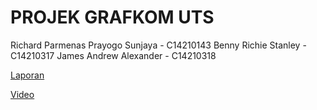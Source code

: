 # PROJEK GRAFKOM  UTS

Richard Parmenas Prayogo Sunjaya - C14210143
Benny Richie Stanley - C14210317
James Andrew Alexander - C14210318

[Laporan](https://docs.google.com/document/d/1WTP5wPhdu29oGEckY5nKeAz7feUwpJMyG7RMjB_adNw/edit)

[Video](https://youtu.be/kcF3R2g-k1U)
